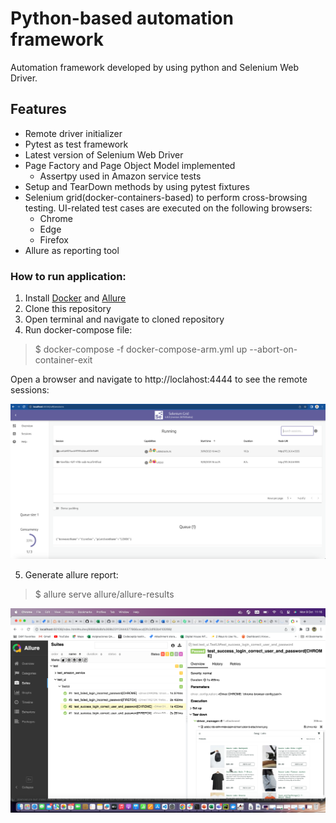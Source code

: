 # Python-based automation framework

Automation framework developed by using python and Selenium Web Driver.

## Features

- Remote driver initializer
- Pytest as test framework
- Latest version of Selenium Web Driver
- Page Factory and Page Object Model implemented
  - Assertpy used in Amazon service tests
- Setup and TearDown methods by using pytest fixtures
- Selenium grid(docker-containers-based) to perform cross-browsing testing. UI-related test cases are executed on the following browsers:
  - Chrome
  - Edge
  - Firefox
- Allure as reporting tool

### How to run application:

1. Install [Docker](https://docs.docker.com/engine/install/) and [Allure](https://docs.qameta.io/allure/#_get_started)
2. Clone this repository
3. Open terminal and navigate to cloned repository
4. Run docker-compose file:
 > $ docker-compose -f docker-compose-arm.yml up --abort-on-container-exit
 
  Open a browser and navigate to http://loclahost:4444 to see the remote sessions:

![img.png](readme-grid.png)

5. Generate allure report:
 > $ allure serve allure/allure-results

![img_1.png](readme-allure-report.png)


